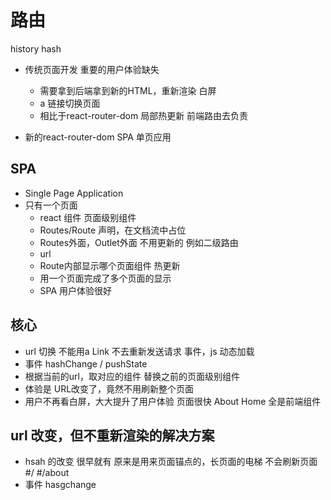 # 路由

history
hash

- 传统页面开发
  重要的用户体验缺失
  - 需要拿到后端拿到新的HTML，重新渲染
      白屏
  - a 链接切换页面
  - 相比于react-router-dom 局部热更新
  前端路由去负责

- 新的react-router-dom SPA 单页应用

## SPA 
- Single Page Application
- 只有一个页面
  - react 组件
    页面级别组件
  - Routes/Route 声明，在文档流中占位
  - Routes外面，Outlet外面 不用更新的  例如二级路由
  - url 
  - Route内部显示哪个页面组件
    热更新
  - 用一个页面完成了多个页面的显示
  - SPA 用户体验很好

## 核心
  - url 切换
      不能用a
      Link
      不去重新发送请求
      事件，js 动态加载
  - 事件 hashChange / pushState
  - 根据当前的url，取对应的组件
      替换之前的页面级别组件
  - 体验是
      URL改变了，竟然不用刷新整个页面
  - 用户不再看白屏，大大提升了用户体验
      页面很快
      About 
      Home 全是前端组件

## url 改变，但不重新渲染的解决方案
- hsah 的改变  很早就有
    原来是用来页面锚点的，长页面的电梯
    不会刷新页面
    #/
    #/about
- 事件
    hasgchange
    





